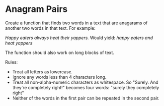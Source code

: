 # Anagram Pairs

Create a function that finds two words in a text that are anagarams of another two words in that text. For example:

*Happy eaters always heat their yappers.*
Would yield: *happy eaters and heat yappers*

The function should also work on long blocks of text.

Rules:
- Treat all letters as lowercase.
- Ignore any words less than 4 characters long.
- Treat all non-alpha-numeric characters as whitespace. So "Surely. And they're completely right!" becomes four words: "surely they completely right"
- Neither of the words in the first pair can be repeated in the second pair.
